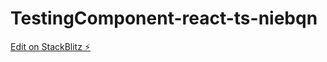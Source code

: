 # TestingComponent-react-ts-niebqn

[Edit on StackBlitz ⚡️](https://stackblitz.com/edit/react-ts-niebqn)